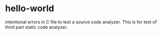 # hello-world
intentional errors in C file to test a source code analyzer.
This is for test of third part static code analyzer.
